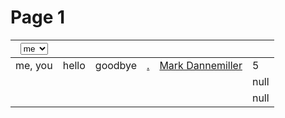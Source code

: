 # Page 1

<table data-view="cards"><thead><tr><th><select><option value="nMCkxQ19Y2Pt" label="me" color="blue"></option><option value="73dFyFhKQKKS" label="you" color="blue"></option></select></th><th></th><th></th><th data-type="content-ref"></th><th data-type="users" data-multiple></th><th data-type="rating" data-max="5"></th></tr></thead><tbody><tr><td><span data-option="nMCkxQ19Y2Pt">me, </span><span data-option="73dFyFhKQKKS">you</span></td><td>hello</td><td>goodbye</td><td><a href="./">.</a></td><td><a href="https://app.gitbook.com/u/FsL1HZ5nhMgejrxyKBdVtrRTpLf1">Mark Dannemiller</a></td><td>5</td></tr><tr><td></td><td></td><td></td><td></td><td></td><td>null</td></tr><tr><td></td><td></td><td></td><td></td><td></td><td>null</td></tr></tbody></table>
